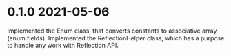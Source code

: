# 0.1.0 2021-05-06

Implemented the Enum class, that converts constants to associative array (enum fields).
Implemented the ReflectionHelper class, which has a purpose to handle any work with Reflection API.
